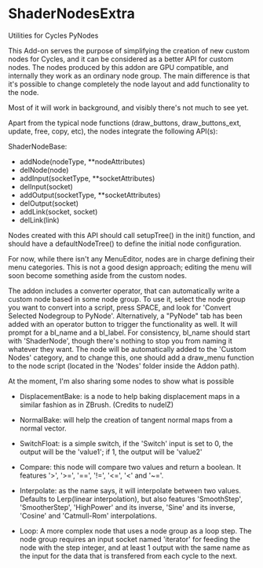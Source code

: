
# ShaderNodesExtra
Utilities for Cycles PyNodes

This Add-on serves the purpose of simplifying the creation of new custom nodes for Cycles, and it can be considered as a better API for custom nodes.
The nodes produced by this addon are GPU compatible, and internally they work as an ordinary node group. The main difference is that it's possible to change completely the node layout and add functionality to the node.

Most of it will work in background, and visibly there's not much to see yet.

Apart from the typical node functions (draw_buttons, draw_buttons_ext, update, free, copy, etc), the nodes integrate the following API(s):

ShaderNodeBase:
  * addNode(nodeType, **nodeAttributes)
  * delNode(node)
  * addInput(socketType, **socketAttributes)
  * delInput(socket)
  * addOutput(socketType, **socketAttributes)
  * delOutput(socket)
  * addLink(socket, socket)
  * delLink(link)

Nodes created with this API should call setupTree() in the init() function, and should have a defaultNodeTree() to define the initial node configuration.

For now, while there isn't any MenuEditor, nodes are in charge defining their menu categories. This is not a good design approach; editing the menu will soon become something aside from the custom nodes.

The addon includes a converter operator, that can automatically write a custom node based in some node group.
To use it, select the node group you want to convert into a script, press SPACE, and look for 'Convert Selected Nodegroup to PyNode'.  Alternatively, a "PyNode" tab has been added with an operator button to trigger the functionality as well. It will prompt for a bl_name and a bl_label. For consistency, bl_name should start with 'ShaderNode', though there's nothing to stop you from naming it whatever they want.
The node will be automatically added to the 'Custom Nodes' category, and to change this, one should add a draw_menu function to the node script (located in the 'Nodes' folder inside the Addon path).

At the moment, I'm also sharing some nodes to show what is possible

* DisplacementBake: is a node to help baking displacement maps in a similar fashion as in ZBrush. (Credits to nudelZ)

* NormalBake: will help the creation of tangent normal maps from a normal vector.

* SwitchFloat: is a simple switch, if the 'Switch' input is set to 0, the output will be the 'value1'; if 1, the output will be 'value2'

* Compare: this node will compare two values and return a boolean. It features '>', '>=', '==', '!=', '<=', '<' and '~='.

* Interpolate: as the name says, it will interpolate between two values. Defaults to Lerp(linear interpolation), but also features 'SmoothStep', 'SmootherStep', 'HighPower' and its inverse, 'Sine' and its inverse, 'Cosine' and 'Catmull-Rom' interpolations.

* Loop: A more complex node that uses a node group as a loop step. The node group requires an input socket named 'iterator' for feeding the node with the step integer, and at least 1 output with the same name as the input for the data that is transfered from each cycle to the next.
